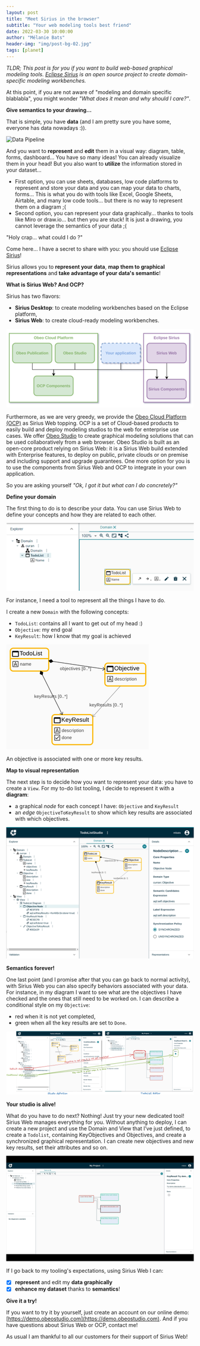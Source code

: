 ```yaml
---
layout: post
title: "Meet Sirius in the browser"
subtitle: "Your web modeling tools best friend"
date: 2022-03-30 10:00:00
author: "Mélanie Bats"
header-img: "img/post-bg-02.jpg"
tags: [planet]
---
```


_TLDR; This post is for you if you want to build web-based graphical modeling tools.
[Eclipse Sirius](https://www.eclipse.org/sirius/sirius-web.html) is an open source project to create domain-specific modeling workbenches._

At this point, if you are not aware of "modeling and domain specific blablabla", you might wonder _"What does it mean and why should I care?"_.

**Give semantics to your drawing...**

That is simple, you have **data** (and I am pretty sure you have some, everyone has data nowadays :)).

![Data Pipeline](https://imgs.xkcd.com/comics/data_pipeline.png)

And you want to **represent** and **edit** them in a visual way: diagram, table, forms, dashboard... You have so many ideas! You can already visualize them in your head! But you also want to **utilize** the information stored in your dataset...

- First option, you can use sheets, databases, low code platforms to represent and store your data and you can map your data to charts, forms... This is what you do with tools like Excel, Google Sheets, Airtable, and many low code tools… but there is no way to represent them on a diagram ;(
- Second option, you can represent your data graphically... thanks to tools like Miro or draw.io... but then you are stuck! It is just a drawing, you cannot leverage the semantics of your data ;(

"Holy crap... what could I do ?"

Come here... I have a secret to share with you: you should use [Eclipse Sirius](https://www.eclipse.org/sirius/sirius-web.html)!

Sirius allows you to **represent your data**, **map them to graphical representations** and **take advantage of your data's semantic**!

**What is Sirius Web? And OCP?**

Sirius has two flavors:

- **Sirius Desktop**: to create modeling workbenches based on the Eclipse platform,
- **Sirius Web**: to create cloud-ready modeling workbenches.

![image](/img/siriusweb/architecture.png)

Furthermore, as we are very greedy, we provide the [Obeo Cloud Platform (OCP)](https://www.obeosoft.com/en/products/obeo-cloud-platform) as Sirius Web topping. OCP is a set of Cloud-based products to easily build and deploy modeling studios to the web for enterprise use cases. We offer [Obeo Studio](https://www.obeosoft.com/en/products/obeo-studio) to create graphical modeling solutions that can be used collaboratively from a web browser.
Obeo Studio is built as an open-core product relying on Sirius Web: it is a Sirius Web build extended with Enterprise features, to deploy on public, private clouds or on premise and including support and upgrade guarantees.
One more option for you is to use the components from Sirius Web and OCP to integrate in your own application.

So you are asking yourself _"Ok, I got it but what can I do concretely?"_

**Define your domain**

The first thing to do is to describe your data. You can use Sirius Web to define your concepts and how they are related to each other.

![image](/img/siriusweb/domain-start.png)

For instance, I need a tool to represent all the things I have to do.

I create a new `Domain` with the following concepts:

- `TodoList`: contains all I want to get out of my head :)
- `Objective`: my end goal
- `KeyResult`: how I know that my goal is achieved

![image](/img/siriusweb/domain.png)

An objective is associated with one or more key results.

**Map to visual representation**

The next step is to decide how you want to represent your data: you have to create a `View`. For my to-do list tooling, I decide to represent it with a **diagram**:

- a graphical _node_ for each concept I have: `Objective` and `KeyResult`
- an _edge_ `ObjectiveToKeyResult` to show which key results are associated with which objectives.

![image](/img/siriusweb/view2.png)

**Semantics forever!**

One last point (and I promise after that you can go back to normal activity), with Sirius Web you can also specify behaviors associated with your data. For instance, in my diagram I want to see what are the objectives I have checked and the ones that still need to be worked on.
I can describe a conditional style on my `Objective`:

- red when it is not yet completed,
- green when all the key results are set to `Done`.

![image](/img/siriusweb/studio3.png)

**Your studio is alive!**

What do you have to do next? Nothing! Just try your new dedicated tool! Sirius Web manages everything for you.
Without anything to deploy, I can create a new project and use the Domain and View that I’ve just defined, to create a `Todolist`, containing KeyObjectives and Objectives, and create a synchronized graphical representation.
I can create new objectives and new key results, set their attributes and so on.

![image](/img/siriusweb/studio.gif)

If I go back to my tooling's expectations, using Sirius Web I can:

- [x] **represent** and edit my **data graphically**
- [x] **enhance my dataset** thanks to **semantics**!

**Give it a try!**

If you want to try it by yourself, just create an account on our online demo: [https://demo.obeostudio.com](https://demo.obeostudio.com).
And if you have questions about Sirius Web or OCP, contact me!

As usual I am thankful to all our customers for their support of Sirius Web!
